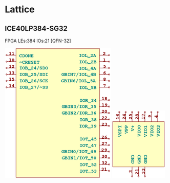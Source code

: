 # Lattice

## ICE40LP384-SG32
FPGA LEs:384 IOs:21 [QFN-32]

![ICE40LP384-SG32__1__1](/images/Lattice__ICE40LP384-SG32__1__1.png?raw=true) 
![ICE40LP384-SG32__2__1](/images/Lattice__ICE40LP384-SG32__2__1.png?raw=true) 

